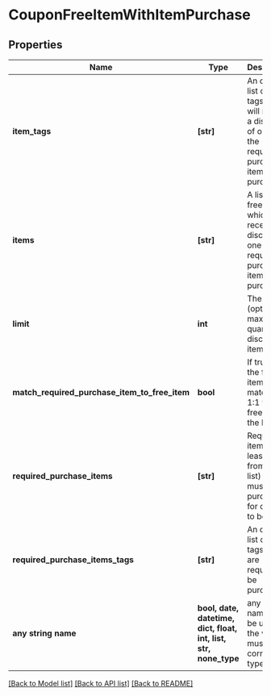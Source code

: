 # CouponFreeItemWithItemPurchase


## Properties
Name | Type | Description | Notes
------------ | ------------- | ------------- | -------------
**item_tags** | **[str]** | An optional list of item tags which will receive a discount of one of the required purchased items is purchased. | [optional] 
**items** | **[str]** | A list of free items which will receive a discount if one of the required purchase items is purchased. | [optional] 
**limit** | **int** | The (optional) maximum quantity of discounted items. | [optional] 
**match_required_purchase_item_to_free_item** | **bool** | If true then the free item is matched 1:1 with the free item in the list. | [optional] 
**required_purchase_items** | **[str]** | Required items (at least one from the list) that must be purchased for coupon to be valid | [optional] 
**required_purchase_items_tags** | **[str]** | An optional list of item tags which are required to be purchased. | [optional] 
**any string name** | **bool, date, datetime, dict, float, int, list, str, none_type** | any string name can be used but the value must be the correct type | [optional]

[[Back to Model list]](../README.md#documentation-for-models) [[Back to API list]](../README.md#documentation-for-api-endpoints) [[Back to README]](../README.md)


